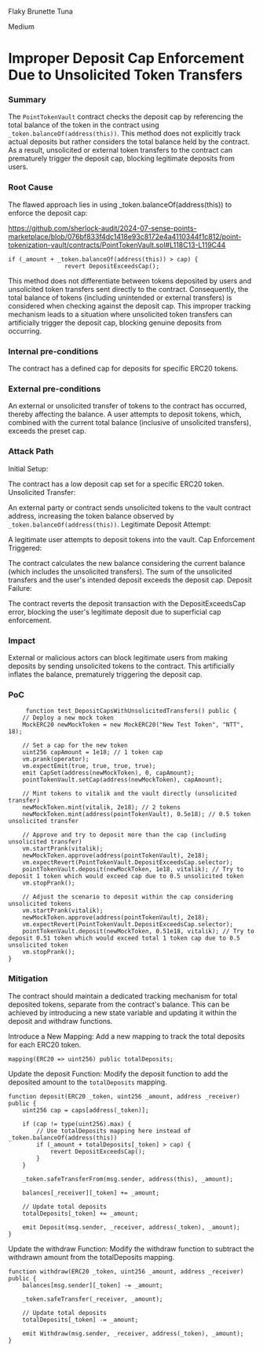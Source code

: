 Flaky Brunette Tuna

Medium

# Improper Deposit Cap Enforcement Due to Unsolicited Token Transfers

### Summary

The `PointTokenVault` contract checks the deposit cap by referencing the total balance of the token in the contract using `_token.balanceOf(address(this))`. This method does not explicitly track actual deposits but rather considers the total balance held by the contract. As a result, unsolicited or external token transfers to the contract can prematurely trigger the deposit cap, blocking legitimate deposits from users.

### Root Cause

The flawed approach lies in using _token.balanceOf(address(this)) to enforce the deposit cap:

https://github.com/sherlock-audit/2024-07-sense-points-marketplace/blob/076bf833f4dc1418e93c8172e4a4110344f1c812/point-tokenization-vault/contracts/PointTokenVault.sol#L118C13-L119C44

```solidity
if (_amount + _token.balanceOf(address(this)) > cap) {
                revert DepositExceedsCap();

```
This method does not differentiate between tokens deposited by users and unsolicited token transfers sent directly to the contract. Consequently, the total balance of tokens (including unintended or external transfers) is considered when checking against the deposit cap. This improper tracking mechanism leads to a situation where unsolicited token transfers can artificially trigger the deposit cap, blocking genuine deposits from occurring. 


### Internal pre-conditions

The contract has a defined cap for deposits for specific ERC20 tokens.


### External pre-conditions

An external or unsolicited transfer of tokens to the contract has occurred, thereby affecting the balance.
A user attempts to deposit tokens, which, combined with the current total balance (inclusive of unsolicited transfers), exceeds the preset cap.

### Attack Path

Initial Setup:

The contract has a low deposit cap set for a specific ERC20 token.
Unsolicited Transfer:

An external party or contract sends unsolicited tokens to the vault contract address, increasing the token balance observed by `_token.balanceOf(address(this))`.
Legitimate Deposit Attempt:

A legitimate user attempts to deposit tokens into the vault.
Cap Enforcement Triggered:

The contract calculates the new balance considering the current balance (which includes the unsolicited transfers).
The sum of the unsolicited transfers and the user's intended deposit exceeds the deposit cap.
Deposit Failure:

The contract reverts the deposit transaction with the DepositExceedsCap error, blocking the user's legitimate deposit due to superficial cap enforcement.

### Impact

External or malicious actors can block legitimate users from making deposits by sending unsolicited tokens to the contract. This artificially inflates the balance, prematurely triggering the deposit cap.

### PoC

```solidity
     function test_DepositCapsWithUnsolicitedTransfers() public {
    // Deploy a new mock token
    MockERC20 newMockToken = new MockERC20("New Test Token", "NTT", 18);

    // Set a cap for the new token
    uint256 capAmount = 1e18; // 1 token cap
    vm.prank(operator);
    vm.expectEmit(true, true, true, true);
    emit CapSet(address(newMockToken), 0, capAmount);
    pointTokenVault.setCap(address(newMockToken), capAmount);

    // Mint tokens to vitalik and the vault directly (unsolicited transfer)
    newMockToken.mint(vitalik, 2e18); // 2 tokens
    newMockToken.mint(address(pointTokenVault), 0.5e18); // 0.5 token unsolicited transfer

    // Approve and try to deposit more than the cap (including unsolicited transfer)
    vm.startPrank(vitalik);
    newMockToken.approve(address(pointTokenVault), 2e18);
    vm.expectRevert(PointTokenVault.DepositExceedsCap.selector);
    pointTokenVault.deposit(newMockToken, 1e18, vitalik); // Try to deposit 1 token which would exceed cap due to 0.5 unsolicited token
    vm.stopPrank();

    // Adjust the scenario to deposit within the cap considering unsolicited tokens
    vm.startPrank(vitalik);
    newMockToken.approve(address(pointTokenVault), 2e18);
    vm.expectRevert(PointTokenVault.DepositExceedsCap.selector);
    pointTokenVault.deposit(newMockToken, 0.51e18, vitalik); // Try to deposit 0.51 token which would exceed total 1 token cap due to 0.5 unsolicited token
    vm.stopPrank();
}

```

### Mitigation

The contract should maintain a dedicated tracking mechanism for total deposited tokens, separate from the contract's balance. This can be achieved by introducing a new state variable and updating it within the deposit and withdraw functions.

Introduce a New Mapping: Add a new mapping to track the total deposits for each ERC20 token.

```solidity
mapping(ERC20 => uint256) public totalDeposits;

```

Update the deposit Function: Modify the deposit function to add the deposited amount to the `totalDeposits` mapping.

```solidity
function deposit(ERC20 _token, uint256 _amount, address _receiver) public {
    uint256 cap = caps[address(_token)];

    if (cap != type(uint256).max) {
        // Use totalDeposits mapping here instead of _token.balanceOf(address(this))
        if (_amount + totalDeposits[_token] > cap) {
            revert DepositExceedsCap();
        }
    }

    _token.safeTransferFrom(msg.sender, address(this), _amount);

    balances[_receiver][_token] += _amount;

    // Update total deposits
    totalDeposits[_token] += _amount;

    emit Deposit(msg.sender, _receiver, address(_token), _amount);
}

```
Update the withdraw Function: Modify the withdraw function to subtract the withdrawn amount from the totalDeposits mapping.

```solidity
function withdraw(ERC20 _token, uint256 _amount, address _receiver) public {
    balances[msg.sender][_token] -= _amount;

    _token.safeTransfer(_receiver, _amount);

    // Update total deposits
    totalDeposits[_token] -= _amount;

    emit Withdraw(msg.sender, _receiver, address(_token), _amount);
}

```

